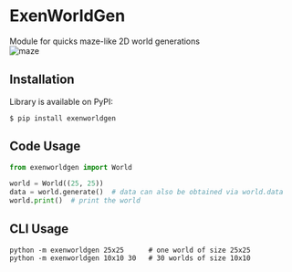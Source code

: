 # ExenWorldGen
Module for quicks maze-like 2D world generations <br>
![maze](https://github.com/Exenifix/worldgen/blob/master.github/res/maze.png)

## Installation
Library is available on PyPI:
```shell
$ pip install exenworldgen
```

## Code Usage
```python
from exenworldgen import World

world = World((25, 25))
data = world.generate()  # data can also be obtained via world.data
world.print()  # print the world
```

## CLI Usage
```shell
python -m exenworldgen 25x25      # one world of size 25x25
python -m exenworldgen 10x10 30   # 30 worlds of size 10x10
```
